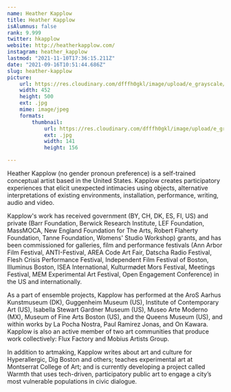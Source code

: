 ```yaml
---
name: Heather Kapplow
title: Heather Kapplow
isAlumnus: false
rank: 9.999
twitter: hkapplow
website: http://heatherkapplow.com/
instagram: heather_kapplow
lastmod: "2021-11-10T17:36:15.211Z"
date: "2021-09-16T10:51:44.686Z"
slug: heather-kapplow
picture:
    url: https://res.cloudinary.com/dfffh0gkl/image/upload/e_grayscale/v1636565772/heather_7a3c53187f.jpg
    width: 452
    height: 500
    ext: .jpg
    mime: image/jpeg
    formats:
        thumbnail:
            url: https://res.cloudinary.com/dfffh0gkl/image/upload/e_grayscale/v1636565772/thumbnail_heather_7a3c53187f.jpg
            ext: .jpg
            width: 141
            height: 156

---
```

Heather Kapplow (no gender pronoun preference) is a self-trained conceptual artist based in the United States. Kapplow creates participatory experiences that elicit unexpected intimacies using objects, alternative interpretations of existing environments, installation, performance, writing, audio and video. 

Kapplow's work has received government (BY, CH, DK, ES, FI, US) and private (Barr Foundation, Berwick Research Institute, LEF Foundation, MassMOCA, New England Foundation for The Arts, Robert Flaherty Foundation, Tanne Foundation, Womens' Studio Workshop) grants, and has been commissioned for galleries, film and performance festivals (Ann Arbor Film Festival, ANTI-Festival, AREA Code Art Fair, Datscha Radio Festival, Flesh Crisis Performance Festival, Independent Film Festival of Boston, Illuminus Boston, ISEA International, Kulturmødet Mors Festival, Meetings Festival, MEM Experimental Art Festival, Open Engagement Conference) in the US and internationally. 

As a part of ensemble projects, Kapplow has performed at the AroS Aarhus Kunstmuseum (DK), Guggenheim Museum (US), Institute of Contemporary Art (US), Isabella Stewart Gardner Museum (US), Museo Arte Moderno (MX), Museum of Fine Arts Boston (US), and the Queens Museum (US), and within works by La Pocha Nostra, Paul Ramirez Jonas, and On Kawara. Kapplow is also an active member of two art communities that produce work collectively: Flux Factory and Mobius Artists Group.

In addition to artmaking, Kapplow writes about art and culture for Hyperallergic, Dig Boston and others; teaches experimental art at Montserrat College of Art; and is currently developing a project called Warmth that uses tech-driven, participatory public art to engage a city’s most vulnerable populations in civic dialogue.